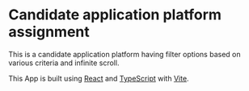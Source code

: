 # Candidate application platform assignment

This is a candidate application platform having filter options based on various criteria and infinite scroll.

This App is built using [React](https://github.com/facebook/react) and [TypeScript](https://github.com/microsoft/TypeScript) with [Vite](https://github.com/vitejs/vite).
